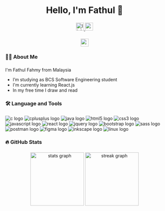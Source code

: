 <h1 align="center">Hello, I'm Fathul 👋</h1>

###

<div align="center">
  <a href="https://www.linkedin.com/in/fathulfahmy"/>
    <img src="https://img.shields.io/static/v1?message=LinkedIn&logo=linkedin&label=&color=0077B5&logoColor=white&labelColor=&style=for-the-badge" height="25" alt="linkedin logo"  />
  </a>
  
  <a href="mailto:mfathulfahmy@gmail.com">
    <img src="https://img.shields.io/static/v1?message=Gmail&logo=gmail&label=&color=D14836&logoColor=white&labelColor=&style=for-the-badge" height="25" alt="gmail logo"  />
  </a>
</div>

###

<div align="center">
  <a href="https://visitorbadge.io/status?path=fathulfahmy"><img src="https://api.visitorbadge.io/api/visitors?path=fathulfahmy&labelColor=%23f5f5f5&countColor=dodgerblue" height="25"/></a>
  <!-- <img src="https://visitor-badge.laobi.icu/badge?page_id=fathulfahmy.fathulfahmy&left_text=Visitors"  /> -->
</div>

###

<h3 align="left">👩‍💻 About Me</h3>

###

<p align="left">
  I'm Fathul Fahmy from Malaysia
</p>

<ul align="left">
  <li>
    I’m studying as BCS Software Engineering student
  </li>
  <li>
    I'm currently learning React.js
  </li>
  <li>
    In my free time I draw and read
  </li>
</ul>

###

<h3 align="left">🛠 Language and Tools</h3>

###

<div align="left">
  <img src="https://img.shields.io/badge/c-A8B9CC?&logo=c&logoColor=black&style=for-the-badge" alt ="c logo"/>
  <img src="https://img.shields.io/badge/C++-00599C?logo=cplusplus&logoColor=white&style=for-the-badge" alt="cplusplus logo"  />
  <img src="https://img.shields.io/badge/java-F44336?logo=openjdk&logoColor=white&style=for-the-badge" alt="java logo"/>
  <img src="https://img.shields.io/badge/HTML5-E34F26?logo=html5&logoColor=white&style=for-the-badge" alt="html5 logo"  />
  <img src="https://img.shields.io/badge/CSS3-1572B6?logo=css3&logoColor=white&style=for-the-badge" alt="css3 logo"  />
  <img src="https://img.shields.io/badge/JavaScript-F7DF1E?logo=javascript&logoColor=black&style=for-the-badge" alt="javascript logo"  />
<!-- <img src="https://img.shields.io/badge/Dart-0175C2?logo=dart&logoColor=white&style=for-the-badge" alt="dart logo"  /> -->
  <img src="https://img.shields.io/badge/React-61DAFB?logo=react&logoColor=black&style=for-the-badge" alt="react logo"  />
<!-- <img src="https://img.shields.io/badge/Flutter-02569B?logo=flutter&logoColor=white&style=for-the-badge" alt="flutter logo"  /> -->
  <img src="https://img.shields.io/badge/jQuery-0769AD?logo=jquery&logoColor=white&style=for-the-badge" alt="jquery logo"  />
  <img src="https://img.shields.io/badge/Bootstrap-7952B3?logo=bootstrap&logoColor=white&style=for-the-badge" alt="bootstrap logo"  />
  <img src="https://img.shields.io/badge/Sass-CC6699?logo=sass&logoColor=white&style=for-the-badge" alt="sass logo"  />
  <!-- <img src="https://img.shields.io/badge/Tailwind%20CSS-06B6D4?logo=tailwindcss&logoColor=white&style=for-the-badge" alt="tailwind logo"  /> -->
  <img src="https://img.shields.io/badge/Postman-FF6C37?logo=postman&logoColor=white&style=for-the-badge" alt="postman logo"  />
  <img src="https://img.shields.io/badge/Figma-F24E1E?logo=figma&logoColor=white&style=for-the-badge" alt="figma logo"  />
  <img src="https://img.shields.io/badge/Inkscape-000000?logo=inkscape&logoColor=white&style=for-the-badge" alt="inkscape logo"  />
  <img src="https://img.shields.io/badge/Linux-FCC624?logo=linux&logoColor=black&style=for-the-badge" alt="linux logo"  />
</div>

###

<h3 align="left">🔥 GitHub Stats</h3>

###

<div align="center">
  <img src="https://github-readme-stats.vercel.app/api?username=fathulfahmy&hide_title=true&hide_rank=true&show_icons=true&include_all_commits=true&count_private=true&disable_animations=false&theme=default&locale=en&hide_border=false&order=1&icon_color=dodgerblue" height="170" alt="stats graph"  />
  <img src="https://streak-stats.demolab.com?user=fathulfahmy&locale=en&mode=daily&theme=default&hide_border=false&border_radius=5&order=3&ring=dodgerblue&fire=dodgerblue&currStreakLabel=dodgerblue" height="170" alt="streak graph"  />
</div>

###
